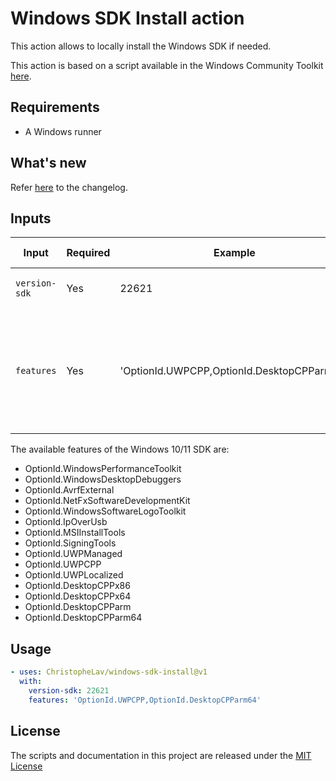 # Windows SDK Install action

This action allows to locally install the Windows SDK if needed.

This action is based on a script available in the Windows Community Toolkit [here](https://github.com/CommunityToolkit/WindowsCommunityToolkit/blob/main/build/Install-WindowsSdkISO.ps1).

## Requirements

- A Windows runner

## What's new

Refer [here](CHANGELOG.md) to the changelog.

## Inputs

| Input | Required | Example | Default Value | Description |
|-|-|-|-|-|
| `version-sdk`          | Yes | 22621  | | Version of the Windows SDK to install |
| `features`          | Yes | 'OptionId.UWPCPP,OptionId.DesktopCPParm64'  | | Features of the Windows SDK to install (corresponding of the `WinSDKSetup.exe /features` switch) separated by a comma |

The available features of the Windows 10/11 SDK are:
- OptionId.WindowsPerformanceToolkit
- OptionId.WindowsDesktopDebuggers
- OptionId.AvrfExternal
- OptionId.NetFxSoftwareDevelopmentKit
- OptionId.WindowsSoftwareLogoToolkit
- OptionId.IpOverUsb
- OptionId.MSIInstallTools
- OptionId.SigningTools
- OptionId.UWPManaged
- OptionId.UWPCPP
- OptionId.UWPLocalized
- OptionId.DesktopCPPx86
- OptionId.DesktopCPPx64
- OptionId.DesktopCPParm
- OptionId.DesktopCPParm64

## Usage

<!-- start usage -->
```yaml
- uses: ChristopheLav/windows-sdk-install@v1
  with:
    version-sdk: 22621
    features: 'OptionId.UWPCPP,OptionId.DesktopCPParm64'
```
<!-- end usage -->

## License

The scripts and documentation in this project are released under the [MIT License](LICENSE)